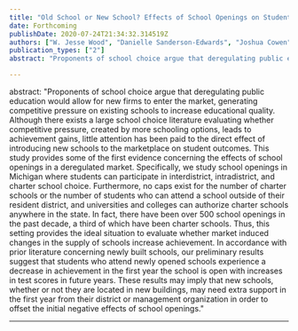 ```yaml
---
title: "Old School or New School? Effects of School Openings on Student Outcomes in a Degregulated Education Market"
date: Forthcoming
publishDate: 2020-07-24T21:34:32.314519Z
authors: ["W. Jesse Wood", "Danielle Sanderson-Edwards", "Joshua Cowen"]
publication_types: ["2"]
abstract: "Proponents of school choice argue that deregulating public education would allow for new firms to enter the market, generating competitive pressure on existing schools to increase educational quality. Although there exists a large school choice literature evaluating whether competitive pressure, created by more schooling options, leads to achievement gains, little attention has been paid to the direct effect of introducing new schools to the marketplace on student outcomes. This study provides some of the first evidence concerning the effects of school openings in a deregulated market. Specifically, we study school openings in Michigan where students can participate in interdistrict, intradistrict, and charter school choice. Furthermore, no caps exist for the number of charter schools or the number of students who can attend a school outside of their resident district, and universities and colleges can authorize charter schools anywhere in the state. In fact, there have been over 500 school openings in the past decade, a third of which have been charter schools. Thus, this setting provides the ideal situation to evaluate whether market induced changes in the supply of schools increase achievement. In accordance with prior literature concerning newly built schools, our preliminary results suggest that students who attend newly opened schools experience a decrease in achievement in the first year the school is open with increases in test scores in future years. These results may imply that new schools, whether or not they are located in new buildings, may need extra support in the first year from their district or management organization in order to offset the initial negative effects of school openings."

---
```


abstract: "Proponents of school choice argue that deregulating public education would allow for new firms to enter the market, generating competitive pressure on existing schools to increase educational quality. Although there exists a large school choice literature evaluating whether competitive pressure, created by more schooling options, leads to achievement gains, little attention has been paid to the direct effect of introducing new schools to the marketplace on student outcomes. This study provides some of the first evidence concerning the effects of school openings in a deregulated market. Specifically, we study school openings in Michigan where students can participate in interdistrict, intradistrict, and charter school choice. Furthermore, no caps exist for the number of charter schools or the number of students who can attend a school outside of their resident district, and universities and colleges can authorize charter schools anywhere in the state. In fact, there have been over 500 school openings in the past decade, a third of which have been charter schools. Thus, this setting provides the ideal situation to evaluate whether market induced changes in the supply of schools increase achievement. In accordance with prior literature concerning newly built schools, our preliminary results suggest that students who attend newly opened schools experience a decrease in achievement in the first year the school is open with increases in test scores in future years. These results may imply that new schools, whether or not they are located in new buildings, may need extra support in the first year from their district or management organization in order to offset the initial negative effects of school openings."

---